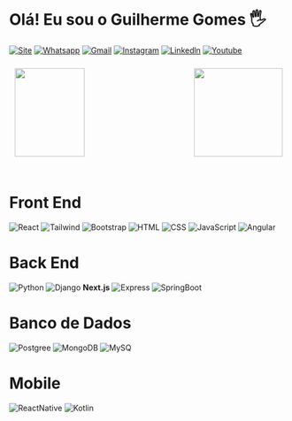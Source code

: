 # Olá! Eu sou o Guilherme Gomes 🖐️

[![Site](https://img.shields.io/website?label=GGAPROGRAMER.COM.BR&style=for-the-badge&url=https://www.ggaprogramer.com.br/)](https://www.ggaprogramer.com.br)
[![Whatsapp](https://img.shields.io/badge/WhatsApp-25D366?style=for-the-badge&logo=whatsapp&logoColor=white)](https://api.whatsapp.com/send?phone=5581992807284)
[![Gmail](https://img.shields.io/badge/Gmail-D14836?style=for-the-badge&logo=gmail&logoColor=white)](mailto:guiorganization@gmail.com)
[![Instagram](https://img.shields.io/badge/Instagram-E4405F?style=for-the-badge&logo=instagram&logoColor=white)](https://www.instagram.com/ggaprogramer/)
[![Linkedln](https://img.shields.io/badge/LinkedIn-0077B5?style=for-the-badge&logo=linkedin&logoColor=white)](https://www.linkedin.com/in/guilherme-andrade-34aa01180/)
[![Youtube](https://img.shields.io/badge/YouTube-FF0000?style=for-the-badge&logo=youtube&logoColor=white)](https://www.youtube.com/@ggaprogramer)

<div style="display: flex; flex-flow: row wrap; gap: 20px; justify-content: space-between">
  <img height="160em" style="margin: 10px" width="50%" src="https://github-readme-stats-git-masterrstaa-rickstaa.vercel.app/api?username=Gui11452&show_icons=true&theme=radical"/>
  <img height="160em" style="margin: 10px; width="50%"; text-align: right" src="https://github-readme-stats-git-masterrstaa-rickstaa.vercel.app/api/top-langs/?username=Gui11452&layout=compact&langs_count=16&theme=great-gatsby"/>
</div>
<br>


# Front End 
![React](https://img.shields.io/badge/React-20232A?style=for-the-badge&logo=react&logoColor=61DAFB)
![Tailwind](https://img.shields.io/badge/Tailwind_CSS-38B2AC?style=for-the-badge&logo=tailwind-css&logoColor=white)
![Bootstrap](https://img.shields.io/badge/Bootstrap-563D7C?style=for-the-badge&logo=bootstrap&logoColor=white)
![HTML](https://img.shields.io/badge/HTML5-E34F26?style=for-the-badge&logo=html5&logoColor=white)
![CSS](https://img.shields.io/badge/CSS3-1572B6?style=for-the-badge&logo=css3&logoColor=white)
![JavaScript](https://img.shields.io/badge/JavaScript-F7DF1E?style=for-the-badge&logo=javascript&logoColor=black)
![Angular](https://img.shields.io/badge/Angular-DD0031?style=for-the-badge&logo=angular&logoColor=white)

# Back End 
![Python](https://img.shields.io/badge/Python-3776AB?style=for-the-badge&logo=python&logoColor=white)
![Django](https://img.shields.io/badge/Django-092E20?style=for-the-badge&logo=django&logoColor=white)
**Next.js**
![Express](https://img.shields.io/badge/Express.js-404D59?style=for-the-badge)
![SpringBoot](https://img.shields.io/badge/Spring-6DB33F?style=for-the-badge&logo=spring&logoColor=white)

# Banco de Dados 
![Postgree](https://img.shields.io/badge/PostgreSQL-316192?style=for-the-badge&logo=postgresql&logoColor=white)
![MongoDB](https://img.shields.io/badge/MongoDB-4EA94B?style=for-the-badge&logo=mongodb&logoColor=white)
![MySQ](https://img.shields.io/badge/MySQL-005C84?style=for-the-badge&logo=mysql&logoColor=white)

# Mobile 
![ReactNative](https://img.shields.io/badge/React_Native-20232A?style=for-the-badge&logo=react&logoColor=61DAFB)
![Kotlin](https://img.shields.io/badge/Kotlin-0095D5?&style=for-the-badge&logo=kotlin&logoColor=white)

